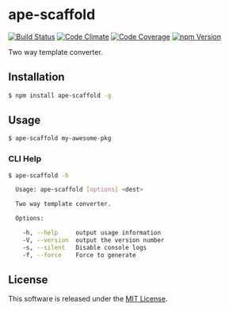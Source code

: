 ape-scaffold
==========

<!---
This file is generated by ape-tmpl. Do not update manually.
--->

<!-- Badge Start -->
<a name="badges"></a>

[![Build Status][bd_travis_shield_url]][bd_travis_url]
[![Code Climate][bd_codeclimate_shield_url]][bd_codeclimate_url]
[![Code Coverage][bd_codeclimate_coverage_shield_url]][bd_codeclimate_url]
[![npm Version][bd_npm_shield_url]][bd_npm_url]

[bd_repo_url]: https://github.com/ape-repo/ape-scaffold
[bd_travis_url]: http://travis-ci.org/ape-repo/ape-scaffold
[bd_travis_shield_url]: http://img.shields.io/travis/ape-repo/ape-scaffold.svg?style=flat
[bd_license_url]: https://github.com/ape-repo/ape-scaffold/blob/master/LICENSE
[bd_codeclimate_url]: http://codeclimate.com/github/ape-repo/ape-scaffold
[bd_codeclimate_shield_url]: http://img.shields.io/codeclimate/github/ape-repo/ape-scaffold.svg?style=flat
[bd_codeclimate_coverage_shield_url]: http://img.shields.io/codeclimate/coverage/github/ape-repo/ape-scaffold.svg?style=flat
[bd_gemnasium_url]: https://gemnasium.com/ape-repo/ape-scaffold
[bd_gemnasium_shield_url]: https://gemnasium.com/ape-repo/ape-scaffold.svg
[bd_npm_url]: http://www.npmjs.org/package/ape-scaffold
[bd_npm_shield_url]: http://img.shields.io/npm/v/ape-scaffold.svg?style=flat
[bd_bower_badge_url]: https://img.shields.io/bower/v/ape-scaffold.svg?style=flat

<!-- Badge End -->


<!-- Description Start -->
<a name="description"></a>

Two way template converter.

<!-- Description End -->




<!-- Sections Start -->
<a name="sections"></a>

<!-- Section from "doc/readme/01.Installation.md.hbs" Start -->

<a name="section-doc-readme-01-installation-md"></a>
Installation
-----

```bash
$ npm install ape-scaffold -g
```


<!-- Section from "doc/readme/01.Installation.md.hbs" End -->

<!-- Section from "doc/readme/02.Usage.md.hbs" Start -->

<a name="section-doc-readme-02-usage-md"></a>
Usage
---------

```bash
$ ape-scaffold my-awesome-pkg
```

### CLI Help

```bash
$ ape-scaffold -h

  Usage: ape-scaffold [options] <dest> 

  Two way template converter.

  Options:

    -h, --help     output usage information
    -V, --version  output the version number
    -s, --silent   Disable console logs
    -f, --force    Force to generate


```

<!-- Section from "doc/readme/02.Usage.md.hbs" End -->


<!-- Sections Start -->


<!-- LICENSE Start -->
<a name="license"></a>

License
-------
This software is released under the [MIT License](https://github.com/ape-repo/ape-scaffold/blob/master/LICENSE).

<!-- LICENSE End -->


